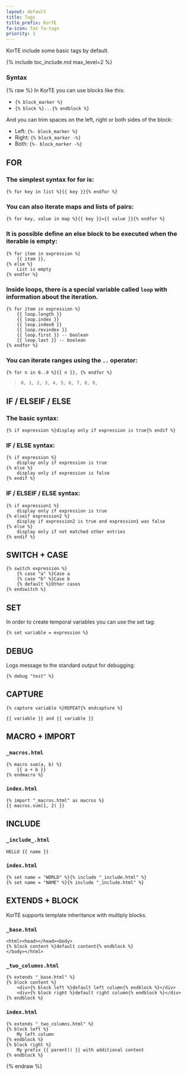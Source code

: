 ```yaml
---
layout: default
title: Tags
title_prefix: KorTE
fa-icon: fas fa-tags
priority: 1
---
```


KorTE include some basic tags by default.

{% include toc_include.md max_level=2 %}

### Syntax

{% raw %}
In KorTE you can use blocks like this:

* `{% block_marker %}`
* `{% block %}...{% endblock %}`

And you can trim spaces on the left, right or both sides of the block:

* Left: `{%- block_marker %}`
* Right: `{% block_marker -%}`
* Both: `{%- block_marker -%}`


## FOR

### The simplest syntax for for is:

```liquid
{% for key in list %}{{ key }}{% endfor %}
```

### You can also iterate maps and lists of pairs:

```liquid
{% for key, value in map %}{{ key }}={{ value }}{% endfor %}
```

### It is possible define an else block to be executed when the iterable is empty:

```liquid
{% for item in expression %}
    {{ item }},
{% else %}
    List is empty
{% endfor %}
```

### Inside loops, there is a special variable called `loop` with information about the iteration.

```liquid
{% for item in expression %}
    {{ loop.length }}
    {{ loop.index }}
    {{ loop.index0 }}
    {{ loop.revindex }}
    {{ loop.first }} -- boolean
    {{ loop.last }} -- boolean
{% endfor %}
```

### You can iterate ranges using the `..` operator:

```liquid
{% for n in 0..9 %}{{ n }}, {% endfor %}
```

> `0, 1, 2, 3, 4, 5, 6, 7, 8, 9, `

## IF / ELSEIF / ELSE

### The basic syntax:

```liquid
{% if expression %}display only if expression is true{% endif %}
```

### IF / ELSE syntax:

```liquid
{% if expression %}
    display only if expression is true
{% else %}
    display only if expression is false
{% endif %}
```

### IF / ELSEIF / ELSE syntax:

```liquid
{% if expression1 %}
    display only if expression is true
{% elseif expression2 %}
    display if expression2 is true and expression1 was false
{% else %}
    display only if not matched other entries
{% endif %}
```

## SWITCH + CASE

```liquid
{% switch expression %}
    {% case "a" %}Case a
    {% case "b" %}Case b
    {% default %}Other cases
{% endswitch %}
```

## SET

In order to create temporal variables you can use the set tag:

```liquid
{% set variable = expression %}
```

## DEBUG

Logs message to the standard output for debugging:

```liquid
{% debug "test" %}
```

## CAPTURE

```liquid
{% capture variable %}REPEAT{% endcapture %}

{{ variable }} and {{ variable }}
```

## MACRO + IMPORT

### `_macros.html`
```liquid
{% macro sum(a, b) %}
    {{ a + b }}
{% endmacro %}
```

### `index.html`
```liquid
{% import "_macros.html" as macros %}
{{ macros.sum(1, 2) }}
```

## INCLUDE

### `_include_.html`
```liquid
HELLO {{ name }}
```

### `index.html`
```liquid
{% set name = "WORLD" %}{% include "_include.html" %}
{% set name = "NAME" %}{% include "_include.html" %}
```

## EXTENDS + BLOCK

KorTE supports template inheritance with multiply blocks.

### `_base.html`
```liquid
<html><head></head><body>
{% block content %}default content{% endblock %}
</body></html>
```

### `_two_columns.html`
```liquid
{% extends "_base.html" %}
{% block content %}
    <div>{% block left %}default left column{% endblock %}</div>
    <div>{% block right %}default right column{% endblock %}</div>
{% endblock %}
```

### `index.html`
```liquid
{% extends "_two_columns.html" %}
{% block left %}
    My left column
{% endblock %}
{% block right %}
    My prefix {{ parent() }} with additional content
{% endblock %}
```
{% endraw %}